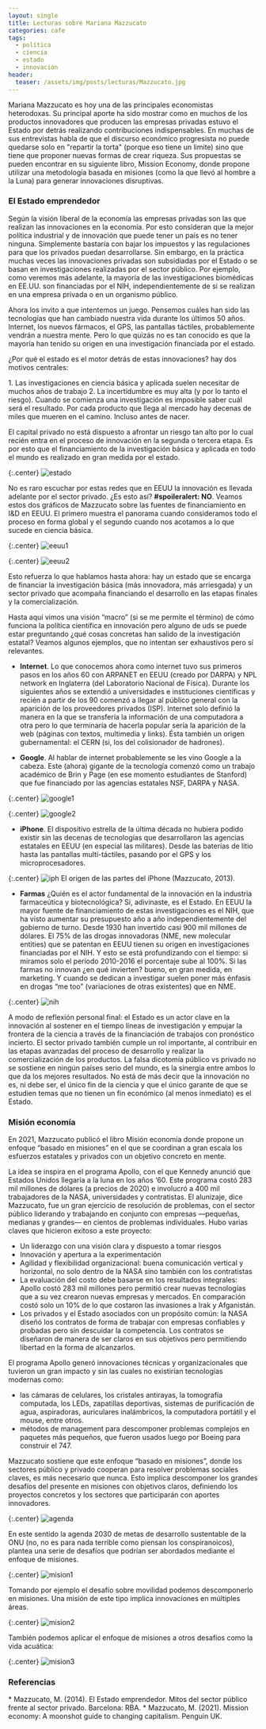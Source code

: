 ```yaml
---
layout: single
title: Lecturas sobre Mariana Mazzucato
categories: cafe
tags:
  - política
  - ciencia
  - estado
  - innovación
header:
  teaser: /assets/img/posts/lecturas/Mazzucato.jpg
---
```


Mariana Mazzucato es hoy una de las principales economistas heterodoxas. Su principal aporte ha sido mostrar como en muchos de los productos innovadores que producen las empresas privadas estuvo el Estado por detrás realizando contribuciones indispensables. En muchas de sus entrevistas habla de que el discurso económico progresista no puede quedarse solo en "repartir la torta" (porque eso tiene un limite) sino que tiene que proponer nuevas formas de crear riqueza. Sus propuestas se pueden encontrar en su siguiente libro, Mission Economy, donde propone utilizar una metodología basada en misiones (como la que llevó al hombre a la Luna) para generar innovaciones disruptivas.

<h3>El Estado emprendedor</h3>
Según la visión liberal de la economía las empresas privadas son las que realizan las innovaciones en la economía. Por esto consideran que la mejor política industrial y de innovación que puede tener un país es no tener ninguna. Simplemente bastaría con bajar los impuestos y las regulaciones para que los privados puedan desarrollarse. Sin embargo, en la práctica muchas veces las innovaciones privadas son subsidiadas por el Estado o se basan en investigaciones realizadas por el sector público. Por ejemplo, como veremos más adelante, la mayoría de las investigaciones biomédicas en EE.UU. son financiadas por el NIH, independientemente de si se realizan en una empresa privada o en un organismo público.

<p>Ahora los invito a que intentemos un juego. Pensemos cuáles han sido las tecnologías que han cambiado nuestra vida durante los últimos 50 años. Internet, los nuevos fármacos, el GPS, las pantallas táctiles, probablemente vendrán a nuestra mente. Pero lo que quizás no es tan conocido es que la mayoría han tenido su origen en una investigación financiada por el estado.</p> 

<p>¿Por qué el estado es el motor detrás de estas innovaciones? hay dos motivos centrales:</p>
1. Las investigaciones en ciencia básica y aplicada suelen necesitar de muchos años de trabajo 
2. La incertidumbre es muy alta (y por lo tanto el riesgo). Cuando se comienza una investigación es imposible saber cuál será el resultado. Por cada producto que llega al mercado hay decenas de miles que mueren en el camino. Incluso antes de nacer.

<p>El capital privado no está dispuesto a afrontar un riesgo tan alto por lo cual recién entra en el proceso de innovación en 
la segunda o tercera etapa. Es por esto que el financiamiento de la investigación básica y aplicada en todo el mundo es 
realizado en gran medida por el estado. </p>

{:.center}
![estado](/assets/img/estado-ciencia/estado.png)

<p>No es raro escuchar por estas redes que en EEUU la innovación es llevada adelante por el sector privado. ¿Es esto así? 
<strong>#spoileralert: NO</strong>. Veamos estos dos gráficos de Mazzucato sobre las fuentes de financiamiento en I&D en EEUU. El primero muestra el panorama cuando consideramos todo el proceso en forma global y el segundo cuando nos acotamos a lo que sucede en ciencia básica. </p>

{:.center}
![eeuu1](/assets/img/estado-ciencia/eeuu1.png)

{:.center}
![eeuu2](/assets/img/estado-ciencia/eeuu2.png)

<p>Esto refuerza lo que hablamos hasta ahora: hay un estado que se encarga de financiar la investigación básica (más innovadora, más arriesgada) y un sector privado que acompaña financiando el desarrollo en las etapas finales y la comercialización.</p>

<p>Hasta aquí vimos una visión “macro” (si se me permite el término) de cómo funciona la política científica en innovación pero alguno de uds se puede estar preguntando ¿qué cosas concretas han salido de la investigación estatal?  Veamos algunos ejemplos, que no intentan ser exhaustivos pero sí relevantes.</p>

* <strong>Internet</strong>. Lo que conocemos ahora como internet tuvo sus primeros pasos en los años 60 con ARPANET en EEUU (creado por DARPA) y NPL network en Inglaterra (del Laboratorio Nacional de Física). Durante los siguientes años se extendió a universidades e instituciones científicas y recién a partir de los 90 comenzó a llegar al público general con la aparición de los proveedores privados (ISP). 
Internet solo definió la manera en la que se transfería la información de una computadora a otra pero lo que terminaría de 
hacerla popular sería la aparición de la web (páginas con textos, multimedia y links). Ésta también un origen gubernamental: 
el CERN (si, los del colisionador de hadrones).

* <strong>Google</strong>. Al hablar de internet probablemente se les vino Google a la cabeza. Este (ahora) gigante de la tecnología comenzó como un trabajo académico de Brin y Page (en ese momento estudiantes de Stanford) que fue financiado por las agencias estatales NSF, DARPA y NASA.

{:.center}
![google1](/assets/img/estado-ciencia/google1.png)

{:.center}
![google2](/assets/img/estado-ciencia/google2.png)

* <strong>iPhone</strong>. El dispositivo estrella de la última década no hubiera podido existir sin las decenas de tecnologías que desarrollaron las agencias estatales en EEUU (en especial las militares). Desde las baterías de litio hasta las pantallas multi-táctiles, pasando por el GPS y los microprocesadores.

{:.center}
![iph](/assets/img/estado-ciencia/iphone-slide.jpeg)
El origen de las partes del iPhone (Mazzucato, 2013).

* <strong>Farmas</strong> ¿Quién es el actor fundamental de la innovación en la industria farmaceútica y biotecnológica? Si, adivinaste, es el Estado. En EEUU la mayor fuente de financiamiento de estas investigaciones es el NIH, que ha visto aumentar su presupuesto año a año independientemente del gobierno de turno. Desde 1930 han invertido casi 900 mil millones de dólares. 
El 75% de las drogas innovadoras (NME, new molecular entities) que se patentan en EEUU tienen su origen en investigaciones 
financiadas por el NIH. Y esto se está profundizando con el tiempo: si miramos solo el período 2010-2016 el porcentaje 
sube al 100%. Si las farmas no innovan ¿en qué invierten? bueno, en gran medida, en marketing. Y cuando se dedican a 
investigar suelen poner más énfasis en drogas “me too” (variaciones de otras existentes) que en NME.

{:.center}
![nih](/assets/img/estado-ciencia/nih.png)

A modo de reflexión personal final: el Estado es un actor clave en la innovación al sostener en el tiempo líneas de investigación y empujar la frontera de la ciencia a través de la financiación de trabajos con pronóstico incierto. El sector privado también cumple un rol importante, al contribuir en las etapas avanzadas del proceso de desarrollo y realizar la comercialización de los productos. La falsa dicotomía público vs privado no se sostiene en ningún países serio del mundo, es la sinergia entre ambos lo que da los mejores resultados. No está de más decir que la innovación no es, ni debe ser, el único fin de la ciencia y que el único garante de que se 
estudien temas que no tienen un fin económico (al menos inmediato) es el Estado.

<h3>Misión economía</h3>
En 2021, Mazzucato publicó el libro Misión economía donde propone un enfoque “basado en misiones” en el que se coordinan a gran escala los esfuerzos estatales y privados con un objetivo concreto en mente. 

La idea se inspira en el programa Apollo, con el que Kennedy anunció que Estados Unidos llegaría a la luna en los años ‘60. Este programa costó 283 mil millones de dólares (a precios de 2020) e involucró a 400 mil trabajadores de la NASA, universidades y contratistas. El alunizaje, dice Mazzucato, fue un gran ejercicio de resolución de problemas, con el sector público liderando y trabajando en conjunto con empresas —pequeñas, medianas y grandes— en cientos de problemas individuales. Hubo varias claves que hicieron exitoso a este proyecto:
* Un liderazgo con una visión clara y dispuesto a tomar riesgos
* Innovación y apertura a la experimentación
* Agilidad y flexibilidad organizacional: buena comunicación vertical y horizontal, no solo dentro de la NASA sino también con los contratistas
* La evaluación del costo debe basarse en los resultados integrales: Apollo costó 283 mil millones pero permitió crear nuevas tecnologías que a su vez crearon nuevas empresas y mercados. En comparación costó solo un 10% de lo que costaron las invasiones a Irak y Afganistán.
* Los privados y el Estado asociados con un propósito común: la NASA diseñó los contratos de forma de trabajar con empresas confiables y probadas pero sin descuidar la competencia. Los contratos se diseñaron de manera de ser claros en sus objetivos pero permitiendo libertad en la forma de alcanzarlos.

El programa Apollo generó innovaciones técnicas y organizacionales que tuvieron un gran impacto y sin las cuales no existirían tecnologías modernas como:
* las cámaras de celulares, los cristales antirayas, la tomografía computada, los LEDs, zapatillas deportivas, sistemas de purificación de agua, aspiradoras, auriculares inalámbricos, la computadora portátil y el mouse, entre otros. 
* métodos de management para descomponer problemas complejos en paquetes más pequeños, que fueron usados luego por Boeing para construir el 747.

Mazzucato sostiene que este enfoque “basado en misiones”, donde los sectores público y privado cooperan para resolver problemas sociales claves, es más necesario que nunca. Esto implica descomponer los grandes desafíos del presente en misiones con objetivos claros, definiendo los proyectos concretos y los sectores que participarán con aportes innovadores.

{:.center}
![agenda](/assets/img/estado-ciencia/agenda2030.jpg)

En este sentido la agenda 2030 de metas de desarrollo sustentable de la ONU (no, no es para nada terrible como piensan los conspiranoicos), plantea una serie de desafíos que podrían ser abordados mediante el enfoque de misiones.

{:.center}
![mision1](/assets/img/estado-ciencia/mision1.png)

Tomando por ejemplo el desafío sobre movilidad podemos descomponerlo en misiones. Una misión de este tipo implica innovaciones en múltiples áreas.

{:.center}
![mision2](/assets/img/estado-ciencia/mision2.png)

También podemos aplicar el enfoque de misiones a otros desafíos como la vida acuática: 

{:.center}
![mision3](/assets/img/estado-ciencia/mision3.png)

<h3>Referencias</h3>
* Mazzucato, M. (2014). El Estado emprendedor. Mitos del sector público frente al sector privado. Barcelona: RBA.
* Mazzucato, M. (2021). Mission economy: A moonshot guide to changing capitalism. Penguin UK.

